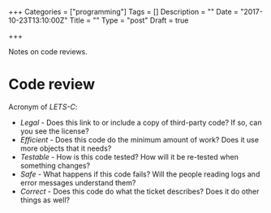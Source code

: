 +++
Categories = ["programming"]
Tags = []
Description = ""
Date = "2017-10-23T13:10:00Z"
Title = ""
Type = "post"
Draft = true

+++

Notes on code reviews.

<!--more-->

# Code review

Acronym of *LETS-C*:

* *Legal* - Does this link to or include a copy of third-party code? If so, can you see the license?
* *Efficient* - Does this code do the minimum amount of work? Does it use more objects that it needs?
* *Testable* - How is this code tested? How will it be re-tested when something changes?
* *Safe* - What happens if this code fails? Will the people reading logs and error messages understand them?
* *Correct* - Does this code do what the ticket describes? Does it do other things as well?

